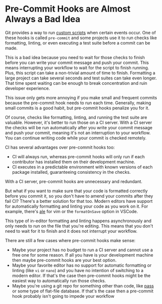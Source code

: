 # Pre-Commit Hooks are Almost Always a Bad Idea

Git provides a way to run [custom scripts](https://git-scm.com/book/en/v2/Customizing-Git-Git-Hooks) when certain events occur. One of these hooks is called `pre-commit` and some projects use it to run checks like formatting, linting, or even executing a test suite before a commit can be made.

This is a bad idea because you need to wait for those checks to finish before you can write your commit message and push your commit. This means interrupting your workflow to wait for the script to finish running. Plus, this script can take a non-trivial amount of time to finish. Formatting a large project can take several seconds and test suites can take even longer. That time spent waiting can be enough to break concentration and ruin developer experience.

This issue only gets more annoying if you make small and frequent commits because the pre-commit hook needs to run each time. Generally, making small commits is a good habit, but pre-commit hooks penalize you for it.

Of course, checks like formatting, linting, and running the test suite are valuable. However, it's better to run those on a CI server. With a CI server the checks will be run automatically after you write your commit message and push your commit, meaning it's not an interruption to your workflow. You can continue writing code while your commit is checked remotely.

CI has several advantages over pre-commit hooks too:

- CI will always run, whereas pre-commit hooks will only run if each contributor has installed them on their development machine.
- CI executes in a predictable environment with known versions of each package installed, guaranteeing consistency in the checks.

With a CI server, pre-commit hooks are unnecessary and redundant.

But what if you want to make sure that your code is formatted correctly before you commit it, so you don't have to amend your commits after they fail CI? There's a better solution for that too. Modern editors have support for automatically formatting and linting your code as you work on it. For example, there's [ale](https://github.com/dense-analysis/ale) for vim or the `formatOnSave` option in VSCode.

This type of in-editor formatting and linting happens asynchronously and only needs to run on the file that you're editing. This means that you don't need to wait for it to finish and it does not interrupt your workflow.

There are still a few cases where pre-commit hooks make sense:

- Maybe your project has no budget to run a CI server and cannot use a free one for some reason. If all you have is your development machine then maybe pre-commit hooks are your best option.
- Maybe your favorite editor has no support for automatic formatting or linting (like `vi` or `nano`) and you have no intention of switching to a modern editor. If that's the case then pre-commit hooks might be the easiest way to automatically run those checks.
- Maybe you're using a git repo for something other than code, like [pass](https://www.passwordstore.org/) or some type of flat-file database. If that's the case then a pre-commit hook probably isn't going to impede your workflow
